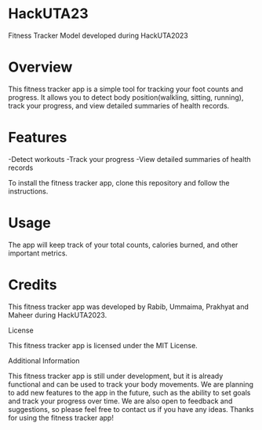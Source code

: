 # HackUTA23
Fitness Tracker Model developed during HackUTA2023


# Overview

This fitness tracker app is a simple tool for tracking your foot counts and progress. It allows you to detect body position(walkling, sitting, running), track your progress, and view detailed summaries of health records.

# Features

-Detect workouts
-Track your progress
-View detailed summaries of health records

To install the fitness tracker app, clone this repository and follow the instructions.

# Usage

The app will keep track of your total counts, calories burned, and other important metrics. 


# Credits

This fitness tracker app was developed by Rabib, Ummaima, Prakhyat and Maheer  during HackUTA2023.

License

This fitness tracker app is licensed under the MIT License.

Additional Information

This fitness tracker app is still under development, but it is already functional and can be used to track your body movements.
We are planning to add new features to the app in the future, such as the ability to set goals and track your progress over time.
We are also open to feedback and suggestions, so please feel free to contact us if you have any ideas.
Thanks for using the fitness tracker app!
